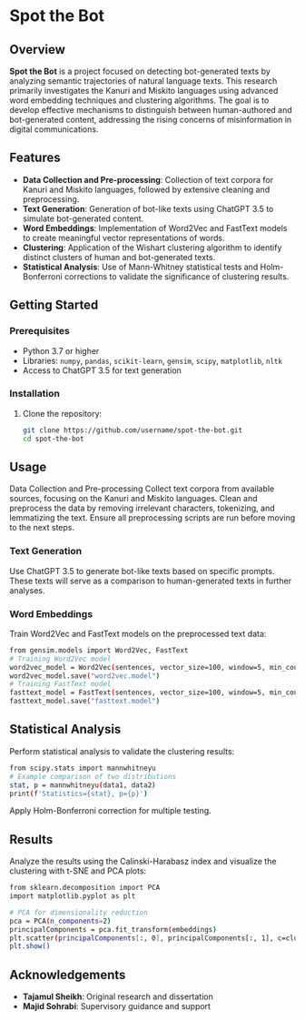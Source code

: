 # Spot the Bot

## Overview
**Spot the Bot** is a project focused on detecting bot-generated texts by analyzing semantic trajectories of natural language texts. This research primarily investigates the Kanuri and Miskito languages using advanced word embedding techniques and clustering algorithms. The goal is to develop effective mechanisms to distinguish between human-authored and bot-generated content, addressing the rising concerns of misinformation in digital communications.

## Features
- **Data Collection and Pre-processing**: Collection of text corpora for Kanuri and Miskito languages, followed by extensive cleaning and preprocessing.
- **Text Generation**: Generation of bot-like texts using ChatGPT 3.5 to simulate bot-generated content.
- **Word Embeddings**: Implementation of Word2Vec and FastText models to create meaningful vector representations of words.
- **Clustering**: Application of the Wishart clustering algorithm to identify distinct clusters of human and bot-generated texts.
- **Statistical Analysis**: Use of Mann-Whitney statistical tests and Holm-Bonferroni corrections to validate the significance of clustering results.

## Getting Started

### Prerequisites
- Python 3.7 or higher
- Libraries: `numpy`, `pandas`, `scikit-learn`, `gensim`, `scipy`, `matplotlib`, `nltk`
- Access to ChatGPT 3.5 for text generation

### Installation
1. Clone the repository:
   ```sh
   git clone https://github.com/username/spot-the-bot.git
   cd spot-the-bot
## Usage
Data Collection and Pre-processing
Collect text corpora from available sources, focusing on the Kanuri and Miskito languages. Clean and preprocess the data by removing irrelevant characters, tokenizing, and lemmatizing the text. Ensure all preprocessing scripts are run before moving to the next steps.

### Text Generation
Use ChatGPT 3.5 to generate bot-like texts based on specific prompts. These texts will serve as a comparison to human-generated texts in further analyses.

### Word Embeddings
Train Word2Vec and FastText models on the preprocessed text data:
   ```sh
   from gensim.models import Word2Vec, FastText
   # Training Word2Vec model
   word2vec_model = Word2Vec(sentences, vector_size=100, window=5, min_count=1, workers=4)
   word2vec_model.save("word2vec.model")
   # Training FastText model
   fasttext_model = FastText(sentences, vector_size=100, window=5, min_count=1, workers=4)
   fasttext_model.save("fasttext.model")
 ```

## Statistical Analysis
Perform statistical analysis to validate the clustering results:
   ```sh
   from scipy.stats import mannwhitneyu
   # Example comparison of two distributions
   stat, p = mannwhitneyu(data1, data2)
   print(f'Statistics={stat}, p={p}')
```
Apply Holm-Bonferroni correction for multiple testing.
 
## Results
Analyze the results using the Calinski-Harabasz index and visualize the clustering with t-SNE and PCA plots:
   ```sh
   from sklearn.decomposition import PCA
   import matplotlib.pyplot as plt
   
   # PCA for dimensionality reduction
   pca = PCA(n_components=2)
   principalComponents = pca.fit_transform(embeddings)
   plt.scatter(principalComponents[:, 0], principalComponents[:, 1], c=clustering.labels_)
   plt.show()
```

## Acknowledgements
- **Tajamul Sheikh**: Original research and dissertation
- **Majid Sohrabi**: Supervisory guidance and support





